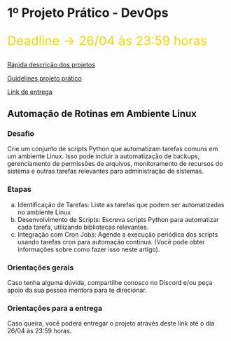 <h1>1º Projeto Prático - DevOps</h1>

<p style='font-size:1.8rem;color:gold'>Deadline -> 26/04 às 23:59 horas
<p><a href="desafios.md">Rápida descrição dos projetos</a>
 <p><a href="https://docs.google.com/document/d/1TKWtE9-2tH8v9-H_ahCH04DlHizMDq3Cc-8ZGo77YCo/edit">Guidelines projeto prático</a>
<p><a href='https://forms.gle/ZJopyXdvf4d1uF9h7'>Link de entrega</a>

<h2>Automação de Rotinas em Ambiente Linux</h2>

<h3>Desafio</h3>

<p>Crie um conjunto de scripts Python que automatizam tarefas comuns em um ambiente Linux. Isso pode incluir a automatização de backups, gerenciamento de permissões de arquivos, monitoramento de recursos do sistema e outras tarefas relevantes para administração de sistemas.
<h3>Etapas</h3>
<ol  type="a">
    <li>Identificação de Tarefas: Liste as tarefas que podem ser automatizadas no ambiente Linux</li>
    <li>Desenvolvimento de Scripts: Escreva scripts Python para automatizar cada tarefa, utilizando bibliotecas relevantes.</li>
    <li>Integração com Cron Jobs: Agende a execução periódica dos scripts usando tarefas cron para automação contínua. (Você pode obter informações sobre como fazer isso neste artigo).</li>
</ol>

<h3>Orientações gerais</h3>
<p>Caso tenha alguma dúvida, compartilhe conosco no Discord e/ou peça apoio da sua pessoa mentora para te direcionar.

<h3>Orientações para a entrega</h3>
<p>Caso queira, você poderá entregar o projeto através deste link até o dia 26/04 às 23:59 horas.
